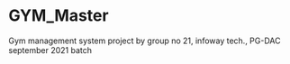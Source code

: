 # GYM_Master
Gym management system project by group no 21, infoway tech., PG-DAC  september 2021 batch 
